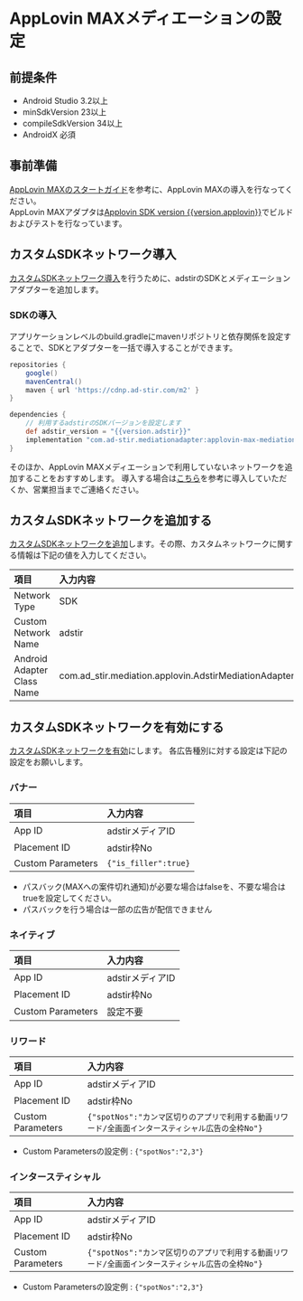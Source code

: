 # AppLovin MAXメディエーションの設定

## 前提条件

* Android Studio 3.2以上
* minSdkVersion 23以上
* compileSdkVersion 34以上
* AndroidX 必須

## 事前準備

[AppLovin MAXのスタートガイド](https://dash.applovin.com/documentation/mediation/android/getting-started/integration)を参考に、AppLovin MAXの導入を行なってください。  
AppLovin MAXアダプタは[Applovin SDK version {{version.applovin}}](https://github.com/AppLovin/AppLovin-MAX-SDK-Android/releases)でビルドおよびテストを行なっています。

## カスタムSDKネットワーク導入

[カスタムSDKネットワーク導入](https://dash.applovin.com/documentation/mediation/android/mediation-setup/custom-sdk)を行うために、adstirのSDKとメディエーションアダプターを追加します。  

### SDKの導入

アプリケーションレベルのbuild.gradleにmavenリポジトリと依存関係を設定することで、SDKとアダプターを一括で導入することができます。

```groovy hl_lines="7 11"
repositories {
    google()
    mavenCentral()
    maven { url 'https://cdnp.ad-stir.com/m2' }
}

dependencies {
    // 利用するadstirのSDKバージョンを設定します
    def adstir_version = "{{version.adstir}}"
    implementation "com.ad-stir.mediationadapter:applovin-max-mediation-adapter:${adstir_version}"
}
```

そのほか、AppLovin MAXメディエーションで利用していないネットワークを追加することをおすすめします。
導入する場合は[こちら](../adstir/network/index.md)を参考に導入していただくか、営業担当までご連絡ください。


## カスタムSDKネットワークを追加する

[カスタムSDKネットワークを追加](https://dash.applovin.com/documentation/mediation/android/mediation-setup/custom-sdk#step-1.-add-custom-sdk-network-settings)します。その際、カスタムネットワークに関する情報は下記の値を入力してください。

| 項目 | 入力内容 |
| :--- | :--- |
| Network Type | SDK |
| Custom Network Name | adstir |
| Android Adapter Class Name | com.ad_stir.mediation.applovin.AdstirMediationAdapter |

## カスタムSDKネットワークを有効にする

[カスタムSDKネットワークを有効](https://dash.applovin.com/documentation/mediation/android/mediation-setup/custom-sdk#step-2.-enable-the-custom-sdk-network)にします。
各広告種別に対する設定は下記の設定をお願いします。

### バナー

| 項目 | 入力内容 |
| :--- | :--- |
| App ID | adstirメディアID |
| Placement ID | adstir枠No |
| Custom Parameters | `{"is_filler":true}` |

* パスバック(MAXへの案件切れ通知)が必要な場合はfalseを、不要な場合はtrueを設定してください。
* パスバックを行う場合は一部の広告が配信できません

### ネイティブ

| 項目 | 入力内容 |
| :--- | :--- |
| App ID | adstirメディアID |
| Placement ID | adstir枠No |
| Custom Parameters | 設定不要 |

### リワード

| 項目 | 入力内容 |
| :--- | :--- |
| App ID | adstirメディアID |
| Placement ID | adstir枠No |
| Custom Parameters | `{"spotNos":"カンマ区切りのアプリで利用する動画リワード/全画面インタースティシャル広告の全枠No"}` |

* Custom Parametersの設定例 : `{"spotNos":"2,3"}`

### インタースティシャル

| 項目 | 入力内容 |
| :--- | :--- |
| App ID | adstirメディアID |
| Placement ID | adstir枠No |
| Custom Parameters | `{"spotNos":"カンマ区切りのアプリで利用する動画リワード/全画面インタースティシャル広告の全枠No"}` |

* Custom Parametersの設定例 : `{"spotNos":"2,3"}`
